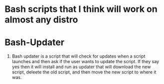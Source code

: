 # Bash scripts that I think will work on almost any distro

# Bash-Updater
1. Bash updater is a script that will check for updates when a script launches and then ask if the user wants to update the script. If they say yes then it will install and run as updater that will download the new script, deleete the old script, and then move the new script to where it was.
